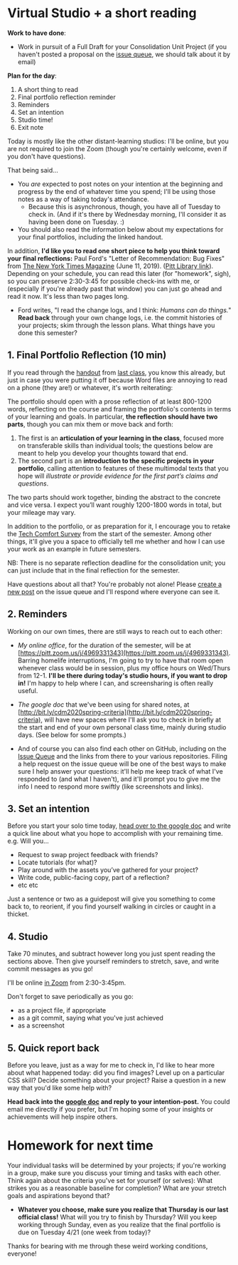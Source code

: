 # Virtual Studio + a short reading

**Work to have done**:

* Work in pursuit of a Full Draft for your Consolidation Unit Project (if you haven't posted a proposal on the [issue queue]({{site.github.issues_url}}/13), we should talk about it by email)


**Plan for the day**:

1. A short thing to read
1. Final portfolio reflection reminder
2. Reminders
3. Set an intention
4. Studio time!
5. Exit note

Today is mostly like the other distant-learning studios: I'll be online, but you are not required to join the Zoom (though you're certainly welcome, even if you don't have questions).

That being said...

<div class="alert alert-white">
<ul>
  <li>You <em>are</em> expected to post notes on your intention at the beginning and progress by the end of whatever time you spend; I'll be using those notes as a way of taking today's attendance.
    <ul>
      <li>Because this is asynchronous, though, you have all of Tuesday to check in. (And if it's there by Wednesday morning, I'll consider it as having been done on Tuesday. :)</li>
    </ul>
  </li>
  <li>You should also read the information below about my expectations for your final portfolios, including the linked handout.</li>
</ul>
</div>

In addition, **I'd like you to read one short piece to help you think toward your final reflections:** Paul Ford's "Letter of Recommendation: Bug Fixes" from [The New York Times Magazine](https://www.nytimes.com/2019/06/11/magazine/letter-of-recommendation-bug-fixes-git.html) (June 11, 2019). ([Pitt Library link](http://pitt.idm.oclc.org/login?url=https://search-proquest-com.pitt.idm.oclc.org/docview/2237787684)). Depending on your schedule, you can read this later (for "homework", sigh), so you can preserve 2:30-3:45 for possible check-ins with me, or (especially if you're already past that window) you can just go ahead and read it now. It's less than two pages long.

* Ford writes, "I read the change logs, and I think: <em>Humans can do things.</em>" **Read back** through your own change logs, i.e. the commit histories of your projects; skim through the lesson plans. What things have you done this semester?


## 1. Final Portfolio Reflection (10 min)

If you read through the [handout](https://github.com/benmiller314/cdm2020spring/blob/gh-pages/uploads/handout--final-portfolio-prompt.docx?raw=true) from [last class](lesson-24), you know this already, but just in case you were putting it off because Word files are annoying to read on a phone (they are!) or whatever, it's worth reiterating:

<div class="alert alert-info">
The portfolio should open with a prose reflection of at least 800-1200 words, reflecting on the course and framing the portfolio's contents in terms of your learning and goals. In particular, <strong>the reflection should have two parts</strong>, though you can mix them or move back and forth:

<ol class="spaced">
  <li>The first is an <strong>articulation of your learning in the class</strong>, focused more on transferable skills than individual tools; the questions below are meant to help you develop your thoughts toward that end.</li>

  <li>The second part is an <strong>introduction to the specific projects in your portfolio</strong>, calling attention to features of these multimodal texts that you hope will <em>illustrate or provide evidence for the first part’s claims and questions</em>.</li>
</ol>
</div>

The two parts should work together, binding the abstract to the concrete and vice versa. I expect you’ll want roughly 1200-1800 words in total, but your mileage may vary.

In addition to the portfolio, or as preparation for it, I encourage you to retake the [Tech Comfort Survey](http://bit.ly/cdm-tech-survey) from the start of the semester. Among other things, it'll give you a space to officially tell me whether and how I can use your work as an example in future semesters.

<div class="alert alert-info">
NB: There is no separate reflection deadline for the consolidation unit; you can just include that in the final reflection for the semester.
</div>

Have questions about all that? You're probably not alone! Please [create a new post]({{site.github.issues_url}}/new) on the issue queue and I'll respond where everyone can see it.

## 2. Reminders
Working on our own times, there are still ways to reach out to each other:

* _My online office_, for the duration of the semester, will be at [https://pitt.zoom.us/j/4969331343](https://pitt.zoom.us/j/4969331343). Barring homelife interruptions, I'm going to try to have that room open whenever class would be in session, plus my office hours on Wed/Thurs from 12-1. **I'll be there during today's studio hours, if you want to drop in!** I'm happy to help where I can, and screensharing is often really useful.

* _The google doc_ that we've been using for shared notes, at [http://bit.ly/cdm2020spring-criteria](http://bit.ly/cdm2020spring-criteria), will have new spaces where I'll ask you to check in briefly at the start and end of your own personal class time, mainly during studio days. (See below for some prompts.)

* And of course you can also find each other on GitHub, including on the [Issue Queue]({{site.github.issues_url}}) and the links from there to your various repositories. Filing a help request on the issue queue will be one of the best ways to make sure I help answer your questions: it'll help me keep track of what I've responded to (and what I haven't), and it'll prompt you to give me the info I need to respond more swiftly (like screenshots and links).


## 3. Set an intention
<div class="alert alert-success">
Before you start your solo time today, <a href="http://bit.ly/cdm2020spring-criteria#heading=h.vv41f9hb2m9w">head over to the google doc</a> and write a quick line about what you hope to accomplish with your remaining time. e.g. Will you...
  <ul>
    <li>Request to swap project feedback with friends?</li>
    <li>Locate tutorials (for what)?</li>
    <li>Play around with the assets you’ve gathered for your project?</li>
    <li>Write code, public-facing copy, part of a reflection?</li>
    <li>etc etc</li>
  </ul>
Just a sentence or two as a guidepost will give you something to come back to, to reorient, if you find yourself walking in circles or caught in a thicket.
</div>


## 4. Studio
<!-- <div class="alert alert-success"> -->
Take 70 minutes, and subtract however long you just spent reading the sections above. Then give yourself reminders to stretch, save, and write commit messages as you go!
<!-- </div> -->

I'll be online [in Zoom](https://pitt.zoom.us/j/4969331343) from 2:30-3:45pm.

<div class="alert alert-warning">
Don't forget to save periodically as you go:
 <ul>
   <li>as a project file, if appropriate</li>
   <li>as a git commit, saying what you've just achieved</li>
   <li>as a screenshot</li>
 </ul>
</div>

## 5. Quick report back

Before you leave, just as a way for me to check in, I'd like to hear more about what happened today: did you find images? Level up on a particular CSS skill? Decide something about your project? Raise a question in a new way that you'd like some help with?

<div class="alert alert-success">
<strong>Head back into the <a href="http://bit.ly/cdm2020spring-criteria#heading=h.vv41f9hb2m9w">google doc</a> and reply to your intention-post.</strong> You could email me directly if you prefer, but I'm hoping some of your insights or achievements will help inspire others.
</div>


# Homework for next time

Your individual tasks will be determined by your projects; if you're working in a group, make sure you discuss your timing and tasks with each other. Think again about the criteria you've set for yourself (or selves): What strikes you as a reasonable baseline for completion? What are your stretch goals and aspirations beyond that?

* **Whatever you choose, make sure you realize that Thursday is our last official class!** What will you try to finish by Thursday? Will you keep working through Sunday, even as you realize that the final portfolio is due on Tuesday 4/21 (one week from today)?








<div class="alert alert-warning">
Thanks for bearing with me through these weird working conditions, everyone!
</div>
